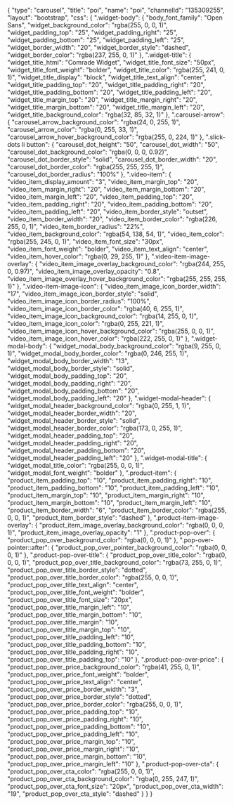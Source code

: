 {
    "type": "carousel",
    "title": "poi",
    "name": "poi",
    "channelId": "135309255",
    "layout": "bootstrap",
    "css": {
        ".widget-body": {
            "body_font_family": "Open Sans",
            "widget_background_color": "rgba(255, 0, 0, 1)",
            "widget_padding_top": "25",
            "widget_padding_right": "25",
            "widget_padding_bottom": "25",
            "widget_padding_left": "25",
            "widget_border_width": "20",
            "widget_border_style": "dashed",
            "widget_border_color": "rgba(237, 255, 0, 1)"
        },
        ".widget-title": {
            "widget_title_html": "Comrade Widget",
            "widget_title_font_size": "50px",
            "widget_title_font_weight": "bolder",
            "widget_title_color": "rgba(255, 241, 0, 1)",
            "widget_title_display": "block",
            "widget_title_text_align": "center",
            "widget_title_padding_top": "20",
            "widget_title_padding_right": "20",
            "widget_title_padding_bottom": "20",
            "widget_title_padding_left": "20",
            "widget_title_margin_top": "20",
            "widget_title_margin_right": "20",
            "widget_title_margin_bottom": "20",
            "widget_title_margin_left": "20",
            "widget_title_background_color": "rgba(32, 85, 32, 1)"
        },
        ".carousel-arrow": {
            "carousel_arrow_background_color": "rgba(24, 0, 255, 1)",
            "carousel_arrow_color": "rgba(0, 255, 33, 1)",
            "carousel_arrow_hover_background_color": "rgba(255, 0, 224, 1)"
        },
        ".slick-dots li button": {
            "carousel_dot_height": "50",
            "carousel_dot_width": "50",
            "carousel_dot_background_color": "rgba(0, 0, 0, 0.92)",
            "carousel_dot_border_style": "solid",
            "carousel_dot_border_width": "20",
            "carousel_dot_border_color": "rgba(255, 255, 255, 1)",
            "carousel_dot_border_radius": "100%"
        },
        ".video-item": {
            "video_item_display_amount": "3",
            "video_item_margin_top": "20",
            "video_item_margin_right": "20",
            "video_item_margin_bottom": "20",
            "video_item_margin_left": "20",
            "video_item_padding_top": "20",
            "video_item_padding_right": "20",
            "video_item_padding_bottom": "20",
            "video_item_padding_left": "20",
            "video_item_border_style": "outset",
            "video_item_border_width": "20",
            "video_item_border_color": "rgba(226, 255, 0, 1)",
            "video_item_border_radius": "22%",
            "video_item_background_color": "rgba(54, 138, 54, 1)",
            "video_item_color": "rgba(255, 245, 0, 1)",
            "video_item_font_size": "30px",
            "video_item_font_weight": "bolder",
            "video_item_text_align": "center",
            "video_item_hover_color": "rgba(0, 29, 255, 1)"
        },
        ".video-item-image-overlay": {
            "video_item_image_overlay_background_color": "rgba(244, 255, 0, 0.97)",
            "video_item_image_overlay_opacity": "0.8",
            "video_item_image_overlay_hover_background_color": "rgba(255, 255, 255, 1)"
        },
        ".video-item-image-icon": {
            "video_item_image_icon_border_width": "17",
            "video_item_image_icon_border_style": "solid",
            "video_item_image_icon_border_radius": "100%",
            "video_item_image_icon_border_color": "rgba(40, 6, 255, 1)",
            "video_item_image_icon_background_color": "rgba(14, 255, 0, 1)",
            "video_item_image_icon_color": "rgba(0, 255, 221, 1)",
            "video_item_image_icon_hover_background_color": "rgba(255, 0, 0, 1)",
            "video_item_image_icon_hover_color": "rgba(222, 255, 0, 1)"
        },
        ".widget-modal-body": {
            "widget_modal_body_background_color": "rgba(9, 255, 0, 1)",
            "widget_modal_body_border_color": "rgba(0, 246, 255, 1)",
            "widget_modal_body_border_width": "13",
            "widget_modal_body_border_style": "solid",
            "widget_modal_body_padding_top": "20",
            "widget_modal_body_padding_right": "20",
            "widget_modal_body_padding_bottom": "20",
            "widget_modal_body_padding_left": "20"
        },
        ".widget-modal-header": {
            "widget_modal_header_background_color": "rgba(0, 255, 1, 1)",
            "widget_modal_header_border_width": "20",
            "widget_modal_header_border_style": "solid",
            "widget_modal_header_border_color": "rgba(173, 0, 255, 1)",
            "widget_modal_header_padding_top": "20",
            "widget_modal_header_padding_right": "20",
            "widget_modal_header_padding_bottom": "20",
            "widget_modal_header_padding_left": "20"
        },
        ".widget-modal-title": {
            "widget_modal_title_color": "rgba(255, 0, 0, 1)",
            "widget_modal_font_weight": "bolder"
        },
        ".product-item": {
            "product_item_padding_top": "10",
            "product_item_padding_right": "10",
            "product_item_padding_bottom": "10",
            "product_item_padding_left": "10",
            "product_item_margin_top": "10",
            "product_item_margin_right": "10",
            "product_item_margin_bottom": "10",
            "product_item_margin_left": "10",
            "product_item_border_width": "6",
            "product_item_border_color": "rgba(255, 0, 0, 1)",
            "product_item_border_style": "dashed"
        },
        ".product-item-image-overlay": {
            "product_item_image_overlay_background_color": "rgba(0, 0, 0, 1)",
            "product_item_image_overlay_opacity": "1"
        },
        ".product-pop-over": {
            "product_pop_over_background_color": "rgba(0, 0, 0, 1)"
        },
        ".pop-over-pointer::after": {
            "product_pop_over_pointer_background_color": "rgba(0, 0, 0, 1)"
        },
        ".product-pop-over-title": {
            "product_pop_over_title_color": "rgba(0, 0, 0, 1)",
            "product_pop_over_title_background_color": "rgba(73, 255, 0, 1)",
            "product_pop_over_title_border_style": "dotted",
            "product_pop_over_title_border_color": "rgba(255, 0, 0, 1)",
            "product_pop_over_title_text_align": "center",
            "product_pop_over_title_font_weight": "bolder",
            "product_pop_over_title_font_size": "20px",
            "product_pop_over_title_margin_left": "10",
            "product_pop_over_title_margin_bottom": "10",
            "product_pop_over_title_margin": "10",
            "product_pop_over_title_margin_top": "10",
            "product_pop_over_title_padding_left": "10",
            "product_pop_over_title_padding_bottom": "10",
            "product_pop_over_title_padding_right": "10",
            "product_pop_over_title_padding_top": "10"
        },
        ".product-pop-over-price": {
            "product_pop_over_price_background_color": "rgba(41, 255, 0, 1)",
            "product_pop_over_price_font_weight": "bolder",
            "product_pop_over_price_text_align": "center",
            "product_pop_over_price_border_width": "3",
            "product_pop_over_price_border_style": "dotted",
            "product_pop_over_price_border_color": "rgba(255, 0, 0, 1)",
            "product_pop_over_price_padding_top": "10",
            "product_pop_over_price_padding_right": "10",
            "product_pop_over_price_padding_bottom": "10",
            "product_pop_over_price_padding_left": "10",
            "product_pop_over_price_margin_top": "10",
            "product_pop_over_price_margin_right": "10",
            "product_pop_over_price_margin_bottom": "10",
            "product_pop_over_price_margin_left": "10"
        },
        ".product-pop-over-cta": {
            "product_pop_over_cta_color": "rgba(255, 0, 0, 1)",
            "product_pop_over_cta_background_color": "rgba(0, 255, 247, 1)",
            "product_pop_over_cta_font_size": "20px",
            "product_pop_over_cta_width": "19",
            "product_pop_over_cta_style": "dashed"
        }
    }
}